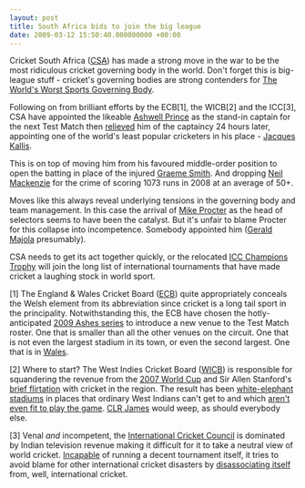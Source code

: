 ```yaml
---
layout: post
title: South Africa bids to join the big league
date: 2009-03-12 15:50:40.000000000 +00:00
---
```

Cricket South Africa (<a href="https://en.wikipedia.org/wiki/Cricket_South_Africa" target="_blank">CSA</a>) has made a strong move in the war to be the most ridiculous cricket governing body in the world. Don't forget this is big-league stuff - cricket's governing bodies are strong contenders for <a href="https://www.dominicsayers.com/2008/04/17/worlds-worst-sports-governing-body/" target="_blank">The World's Worst Sports Governing Body</a>.

Following on from brilliant efforts by the ECB[1], the WICB[2] and the ICC[3], CSA have appointed the likeable <a href="https://content.cricinfo.com/southafrica/content/player/46788.html" target="_blank">Ashwell Prince</a> as the stand-in captain for the next Test Match then <a href="https://content.cricinfo.com/rsavaus2009/content/current/story/394874.html" target="_blank">relieved</a> him of the captaincy 24 hours later, appointing one of the world's least popular cricketers in his place - <a href="https://content.cricinfo.com/southafrica/content/player/45789.html" target="_blank">Jacques Kallis</a>.

This is on top of moving him from his favoured middle-order position to open the batting in place of the injured <a href="https://content.cricinfo.com/southafrica/content/player/47270.html" target="_blank">Graeme Smith</a>. And dropping <a href="https://content.cricinfo.com/southafrica/content/player/46208.html" target="_blank">Neil Mackenzie</a> for the crime of scoring 1073 runs in 2008 at an average of 50+.

Moves like this always reveal underlying tensions in the governing body and team management. In this case the arrival of <a href="https://content.cricinfo.com/southafrica/content/player/46793.html" target="_blank">Mike Procter</a> as the head of selectors seems to have been the catalyst. But it's unfair to blame Procter for this collapse into incompetence. Somebody appointed him (<a href="https://www.cricket.co.za/gerald-majola.html" target="_blank">Gerald Majola</a> presumably).

CSA needs to get its act together quickly, or the relocated <a href="https://www.cricket.co.za/csa-statement-on-icc-champions-trophy.html?directory=43" target="_blank">ICC Champions Trophy</a> will join the long list of international tournaments that have made cricket a laughing stock in world sport.

[1] The England &amp; Wales Cricket Board (<a href="https://en.wikipedia.org/wiki/England_and_Wales_Cricket_Board" target="_blank">ECB</a>) quite appropriately conceals the Welsh element from its abbreviation since cricket is a long tail sport in the principality. Notwithstanding this, the ECB have chosen the hotly-anticipated <a href="https://content.cricinfo.com/engvaus2009/content/series/345967.html" target="_blank">2009 Ashes series</a> to introduce a new venue to the Test Match roster. One that is smaller than all the other venues on the circuit. One that is not even the largest stadium in its town, or even the second largest. One that is in <a href="https://content.cricinfo.com/england/content/ground/56874.html" target="_blank">Wales</a>.

[2] Where to start? The West Indies Cricket Board (<a href="https://en.wikipedia.org/wiki/West_Indies_Cricket_Board" target="_blank">WICB</a>) is responsible for squandering the revenue from the <a href="https://www.cricinfo.com/worldcup2007/" target="_blank">2007 World Cup</a> and Sir Allen Stanford's <a href="https://content.cricinfo.com/westindies/content/player/305659.html" target="_blank">brief flirtation</a> with cricket in the region. The result has been <a href="https://content.cricinfo.com/westindies/content/ground/208543.html" target="_blank">white-elephant</a> <a href="https://content.cricinfo.com/westindies/content/ground/208544.html" target="_blank">stadiums</a> in places that ordinary West Indians can't get to and which <a href="https://content.cricinfo.com/wiveng2009/content/current/story/390647.html" target="_blank">aren't even fit to play the game</a>. <a href="https://en.wikipedia.org/wiki/CLR_James" target="_blank">CLR James</a> would weep, as should everybody else.

[3] Venal <em>and</em> incompetent, the <a href="https://en.wikipedia.org/wiki/International_Cricket_Council" target="_blank">International Cricket Council</a> is dominated by Indian television revenue making it difficult for it to take a neutral view of world cricket. <a href="https://content.cricinfo.com/magazine/content/current/story/292772.html" target="_blank">Incapable</a> of running a decent tournament itself, it tries to avoid blame for other international cricket disasters by <a href="https://content.cricinfo.com/wiveng2009/content/current/story/390682.html" target="_blank">disassociating itself</a> from, well, international cricket.
